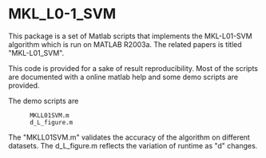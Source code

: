 # MKL_L0-1_SVM
 This package is a set of Matlab scripts that implements the MKL-L01-SVM algorithm which is run on MATLAB R2003a. The  related papers  is titled "MKL-L01_SVM".

 This code is provided for a sake of result reproducibility. Most of the scripts are documented with a online matlab help and some demo scripts are provided.

 The demo scripts are

          MKLL01SVM.m 
          d_L_figure.m
        
          
  The "MKLL01SVM.m" validates the accuracy of the algorithm on different datasets.    The d_L_figure.m   reflects the variation of runtime as "d" changes.
  

 

